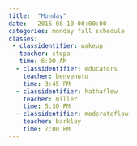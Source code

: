 ```yaml
---
title:  "Monday"
date:   2015-08-10 00:00:00
categories: monday fall schedule
classes:
 - classidentifier: wakeup
   teacher: stopa
   time: 6:00 AM
  - classidentifier: educators
    teacher: benvenuto
    time: 3:45 PM
  - classidentifier: hathaflow
    teacher: miller
    time: 5:30 PM
  - classidentifier: moderateflow
    teacher: barkley
    time: 7:00 PM
---
```

